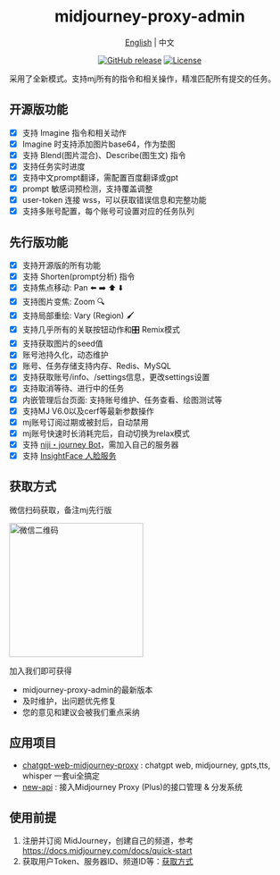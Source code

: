 <div align="center">

<h1 align="center">midjourney-proxy-admin</h1>

[English](./README.md) | 中文

[![GitHub release](https://img.shields.io/static/v1?label=release&message=v3.8.2&color=blue)](https://github.com/litter-coder/midjourney-proxy-plus)
[![License](https://img.shields.io/badge/license-Apache%202-4EB1BA.svg)](https://www.apache.org/licenses/LICENSE-2.0.html)

</div>

采用了全新模式。支持mj所有的指令和相关操作，精准匹配所有提交的任务。

## 开源版功能
- [x] 支持 Imagine 指令和相关动作
- [x] Imagine 时支持添加图片base64，作为垫图
- [x] 支持 Blend(图片混合)、Describe(图生文) 指令
- [x] 支持任务实时进度
- [x] 支持中文prompt翻译，需配置百度翻译或gpt
- [x] prompt 敏感词预检测，支持覆盖调整
- [x] user-token 连接 wss，可以获取错误信息和完整功能
- [x] 支持多账号配置，每个账号可设置对应的任务队列

## 先行版功能
- [x] 支持开源版的所有功能
- [x] 支持 Shorten(prompt分析) 指令
- [x] 支持焦点移动: Pan ⬅️ ➡️ ⬆️ ⬇️
- [x] 支持图片变焦: Zoom 🔍
- [x] 支持局部重绘: Vary (Region) 🖌
- [x] 支持几乎所有的关联按钮动作和🎛️ Remix模式
- [x] 支持获取图片的seed值
- [x] 账号池持久化，动态维护
- [x] 账号、任务存储支持内存、Redis、MySQL
- [x] 支持获取账号/info、/settings信息，更改settings设置
- [x] 支持取消等待、进行中的任务
- [x] 内嵌管理后台页面: 支持账号维护、任务查看、绘图测试等
- [x] 支持MJ V6.0以及cerf等最新参数操作
- [x] mj账号订阅过期或被封后，自动禁用
- [x] mj账号快速时长消耗完后，自动切换为relax模式
- [x] 支持 [niji・journey Bot](https://discord.com/invite/nijijourney)，需加入自己的服务器
- [x] 支持 [InsightFace 人脸服务](https://discord.com/api/oauth2/authorize?client_id=1090660574196674713&permissions=274877945856&scope=bot)

## 获取方式

微信扫码获取，备注mj先行版

 <img src="https://raw.githubusercontent.com/yuzf-single/midjourney-proxy-admin/main/docs/contract.png" width="240" alt="微信二维码"/>

加入我们即可获得

- midjourney-proxy-admin的最新版本
- 及时维护，出问题优先修复
- 您的意见和建议会被我们重点采纳

## 应用项目
- [chatgpt-web-midjourney-proxy](https://github.com/Dooy/chatgpt-web-midjourney-proxy) : chatgpt web, midjourney, gpts,tts, whisper 一套ui全搞定
- [new-api](https://github.com/Calcium-Ion/new-api) : 接入Midjourney Proxy (Plus)的接口管理 & 分发系统

## 使用前提
1. 注册并订阅 MidJourney，创建自己的频道，参考 https://docs.midjourney.com/docs/quick-start
2. 获取用户Token、服务器ID、频道ID等：[获取方式](./docs/discord-params.md)
